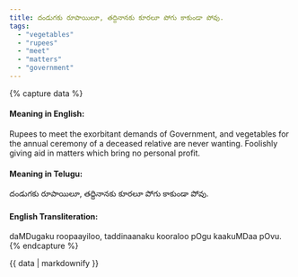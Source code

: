 ```yaml
---
title: దండుగకు రూపాయిలూ, తద్దినానకు కూరలూ పోగు కాకుండా పోవు.
tags:
  - "vegetables"
  - "rupees"
  - "meet"
  - "matters"
  - "government"
---
```


{% capture data %}
#### Meaning in English:
Rupees to meet the exorbitant demands of Government, and vegetables for the annual ceremony of a deceased relative are never wanting.
Foolishly giving aid in matters which bring no personal profit.

#### Meaning in Telugu:
దండుగకు రూపాయిలూ, తద్దినానకు కూరలూ పోగు కాకుండా పోవు.

#### English Transliteration:
daMDugaku roopaayiloo, taddinaanaku kooraloo pOgu kaakuMDaa pOvu.
{% endcapture %}

<div class="notice">{{ data | markdownify }}</div>

